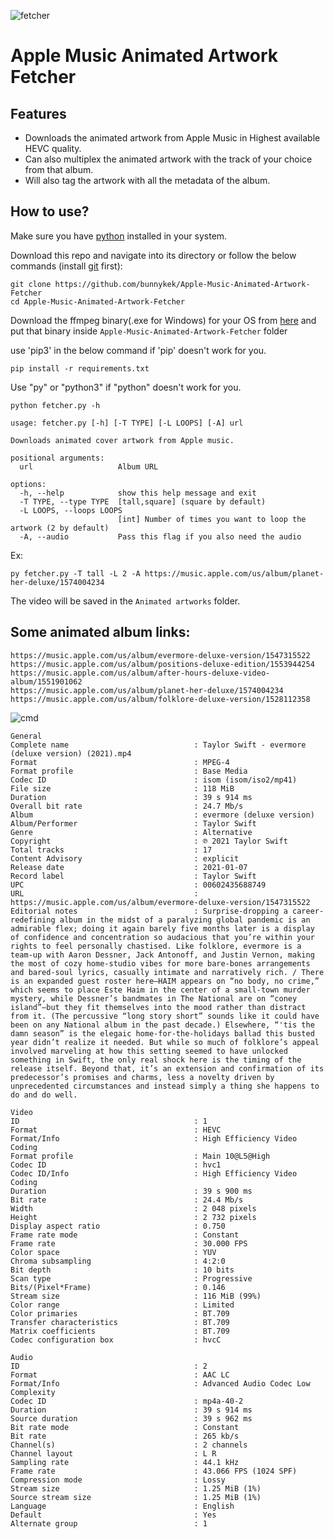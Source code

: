 ![fetcher](https://github.com/bunnykek/Apple-Music-Animated-Artwork-Fetcher/blob/main/assets/logo.svg "fetcher")
# Apple Music Animated Artwork Fetcher
## Features

- Downloads the animated artwork from Apple Music in Highest available HEVC quality.
- Can also multiplex the animated artwork with the track of your choice from that album.
- Will also tag the artwork with all the metadata of the album.






## How to use?

Make sure you have [python](https://www.python.org/ "python") installed in your system.

Download this repo and navigate into its directory or follow the below commands (install [git](https://git-scm.com/) first):

```
git clone https://github.com/bunnykek/Apple-Music-Animated-Artwork-Fetcher
cd Apple-Music-Animated-Artwork-Fetcher
```

Download the ffmpeg binary(.exe for Windows) for your OS from [here](https://ffbinaries.com/downloads) and put that binary inside ``Apple-Music-Animated-Artwork-Fetcher`` folder

use 'pip3' in the below command if 'pip' doesn't work for you. 
```
pip install -r requirements.txt
```
Use "py" or "python3" if  "python" doesn't  work for you.
```
python fetcher.py -h
```
```
usage: fetcher.py [-h] [-T TYPE] [-L LOOPS] [-A] url

Downloads animated cover artwork from Apple music.

positional arguments:
  url                   Album URL

options:
  -h, --help            show this help message and exit
  -T TYPE, --type TYPE  [tall,square] (square by default)
  -L LOOPS, --loops LOOPS
                        [int] Number of times you want to loop the artwork (2 by default)
  -A, --audio           Pass this flag if you also need the audio
```
Ex:
``` 
py fetcher.py -T tall -L 2 -A https://music.apple.com/us/album/planet-her-deluxe/1574004234
```

The video will be saved in the ``Animated artworks`` folder.


## Some animated album links:
```
https://music.apple.com/us/album/evermore-deluxe-version/1547315522
https://music.apple.com/us/album/positions-deluxe-edition/1553944254
https://music.apple.com/us/album/after-hours-deluxe-video-album/1551901062
https://music.apple.com/us/album/planet-her-deluxe/1574004234
https://music.apple.com/us/album/folklore-deluxe-version/1528112358
```
![cmd](https://i.imgur.com/V2EtMyC.png "cmd")
```
General
Complete name                            : Taylor Swift - evermore (deluxe version) (2021).mp4
Format                                   : MPEG-4
Format profile                           : Base Media
Codec ID                                 : isom (isom/iso2/mp41)
File size                                : 118 MiB
Duration                                 : 39 s 914 ms
Overall bit rate                         : 24.7 Mb/s
Album                                    : evermore (deluxe version)
Album/Performer                          : Taylor Swift
Genre                                    : Alternative
Copyright                                : ℗ 2021 Taylor Swift
Total tracks                             : 17
Content Advisory                         : explicit
Release date                             : 2021-01-07
Record label                             : Taylor Swift
UPC                                      : 00602435688749
URL                                      : https://music.apple.com/us/album/evermore-deluxe-version/1547315522
Editorial notes                          : Surprise-dropping a career-redefining album in the midst of a paralyzing global pandemic is an admirable flex; doing it again barely five months later is a display of confidence and concentration so audacious that you’re within your rights to feel personally chastised. Like folklore, evermore is a team-up with Aaron Dessner, Jack Antonoff, and Justin Vernon, making the most of cozy home-studio vibes for more bare-bones arrangements and bared-soul lyrics, casually intimate and narratively rich. / There is an expanded guest roster here—HAIM appears on “no body, no crime,” which seems to place Este Haim in the center of a small-town murder mystery, while Dessner’s bandmates in The National are on “coney island”—but they fit themselves into the mood rather than distract from it. (The percussive “long story short” sounds like it could have been on any National album in the past decade.) Elsewhere, “'tis the damn season” is the elegaic home-for-the-holidays ballad this busted year didn’t realize it needed. But while so much of folklore’s appeal involved marveling at how this setting seemed to have unlocked something in Swift, the only real shock here is the timing of the release itself. Beyond that, it’s an extension and confirmation of its predecessor’s promises and charms, less a novelty driven by unprecedented circumstances and instead simply a thing she happens to do and do well.

Video
ID                                       : 1
Format                                   : HEVC
Format/Info                              : High Efficiency Video Coding
Format profile                           : Main 10@L5@High
Codec ID                                 : hvc1
Codec ID/Info                            : High Efficiency Video Coding
Duration                                 : 39 s 900 ms
Bit rate                                 : 24.4 Mb/s
Width                                    : 2 048 pixels
Height                                   : 2 732 pixels
Display aspect ratio                     : 0.750
Frame rate mode                          : Constant
Frame rate                               : 30.000 FPS
Color space                              : YUV
Chroma subsampling                       : 4:2:0
Bit depth                                : 10 bits
Scan type                                : Progressive
Bits/(Pixel*Frame)                       : 0.146
Stream size                              : 116 MiB (99%)
Color range                              : Limited
Color primaries                          : BT.709
Transfer characteristics                 : BT.709
Matrix coefficients                      : BT.709
Codec configuration box                  : hvcC

Audio
ID                                       : 2
Format                                   : AAC LC
Format/Info                              : Advanced Audio Codec Low Complexity
Codec ID                                 : mp4a-40-2
Duration                                 : 39 s 914 ms
Source duration                          : 39 s 962 ms
Bit rate mode                            : Constant
Bit rate                                 : 265 kb/s
Channel(s)                               : 2 channels
Channel layout                           : L R
Sampling rate                            : 44.1 kHz
Frame rate                               : 43.066 FPS (1024 SPF)
Compression mode                         : Lossy
Stream size                              : 1.25 MiB (1%)
Source stream size                       : 1.25 MiB (1%)
Language                                 : English
Default                                  : Yes
Alternate group                          : 1
```

